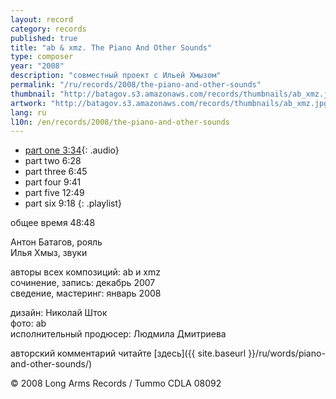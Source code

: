 ```yaml
---
layout: record
category: records
published: true
title: "ab & xmz. The Piano And Other Sounds"
type: composer
year: "2008"
description: "совместный проект с Ильей Хмызом"
permalink: "/ru/records/2008/the-piano-and-other-sounds"
thumbnail: "http://batagov.s3.amazonaws.com/records/thumbnails/ab_xmz.jpg"
artwork: "http://batagov.s3.amazonaws.com/records/thumbnails/ab_xmz.jpg"
lang: ru
l10n: /en/records/2008/the-piano-and-other-sounds
---
```


- [part one 3:34](http://batagov.s3.amazonaws.com/records/sounds/ab_xmz_part1.mp3){: .audio}
- part two 6:28
- part three 6:45
- part four 9:41
- part five 12:49
- part six 9:18
{: .playlist}

общее время 48:48  

Антон Батагов, рояль  
Илья Хмыз, звуки  

авторы всех композиций: ab и xmz  
сочинение, запись: декабрь 2007  
сведение, мастеринг: январь 2008  
  
дизайн: Николай Шток  
фото: ab   
исполнительный продюсер: Людмила Дмитриева  
  
авторский комментарий читайте [здесь]({{ site.baseurl }}/ru/words/piano-and-other-sounds/)  
  
© 2008 Long Arms Records / Tummo CDLA 08092